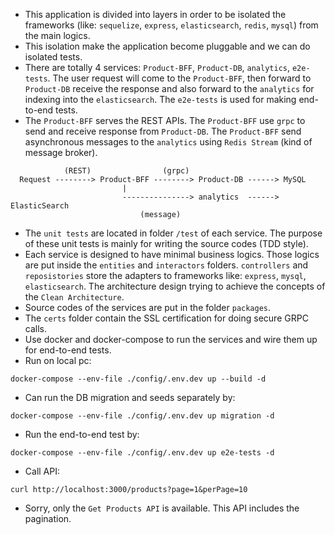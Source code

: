 * This application is divided into layers in order to be isolated the frameworks (like: `sequelize`, `express`, `elasticsearch`, `redis`, `mysql`) from the main logics.
* This isolation make the application become pluggable and we can do isolated tests.
* There are totally 4 services: `Product-BFF`, `Product-DB`, `analytics`, `e2e-tests`. The user request will come to the `Product-BFF`, then forward to `Product-DB` receive the response and also forward to the `analytics` for indexing into the `elasticsearch`. The `e2e-tests` is used for making end-to-end tests.
* The `Product-BFF` serves the REST APIs. The `Product-BFF` use `grpc` to send and receive response from `Product-DB`. The `Product-BFF` send asynchronous messages to the `analytics` using `Redis Stream` (kind of message broker).

```
            (REST)                (grpc)
  Request --------> Product-BFF --------> Product-DB ------> MySQL
                         |
                         ---------------> analytics  ------> ElasticSearch
                             (message)
```

* The `unit tests` are located in folder `/test` of each service. The purpose of these unit tests is mainly for writing the source codes (TDD style).
* Each service is designed to have minimal business logics. Those logics are put inside the `entities` and `interactors` folders. `controllers` and `reposistories` store the adapters to frameworks like: `express`, `mysql`, `elasticsearch`. The architecture design trying to achieve the concepts of the `Clean Architecture`.
* Source codes of the services are put in the folder `packages`.
* The `certs` folder contain the SSL certification for doing secure GRPC calls.
* Use docker and docker-compose to run the services and wire them up for end-to-end tests.
* Run on local pc:

```
docker-compose --env-file ./config/.env.dev up --build -d
```
* Can run the DB migration and seeds separately by:

```
docker-compose --env-file ./config/.env.dev up migration -d
```
* Run the end-to-end test by:  

```
docker-compose --env-file ./config/.env.dev up e2e-tests -d
```
* Call API: 

```
curl http://localhost:3000/products?page=1&perPage=10
```
* Sorry, only the `Get Products API` is available. This API includes the pagination.
